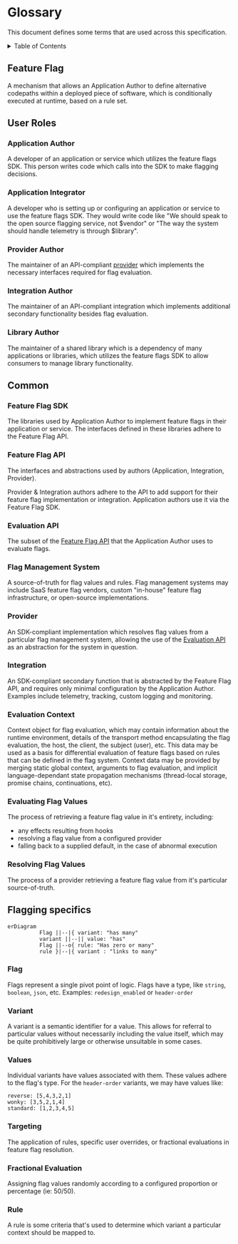 # Glossary

This document defines some terms that are used across this specification.

<details>
<summary>Table of Contents</summary>

<!-- toc -->

- [Feature Flag](#feature-flag)
- [User Roles](#user-roles)
  - [Application Author](#application-author)
  - [Application Integrator](#application-integrator)
  - [Provider Author](#provider-author)
  - [Integration Author](#integration-author)
  - [Library Author](#library-author)
- [Common](#common)
  - [Feature Flag SDK](#feature-flag-sdk)
  - [Feature Flag API](#feature-flag-api)
  - [Evaluation API](#evaluation-api)
  - [Flag Management System](#flag-management-system)
  - [Provider](#provider)
  - [Integration](#integration)
  - [Evaluation Context](#evaluation-context)
  - [Evaluating Flag Values](#evaluating-flag-values)
  - [Resolving Flag Values](#resolving-flag-values)
- [Flagging specifics](#flagging-specifics)
  - [Flag](#flag)
  - [Variant](#variant)
  - [Values](#values)
  - [Targeting](#targeting)
  - [Fractional Evaluation](#fractional-evaluation)
  - [Rule](#rule)

<!-- tocstop -->

</details>

## Feature Flag

A mechanism that allows an Application Author to define alternative codepaths
within a deployed piece of software, which is conditionally executed at runtime,
based on a rule set.

## User Roles

### Application Author

A developer of an application or service which utilizes the feature flags SDK.
This person writes code which calls into the SDK to make flagging decisions.

### Application Integrator

A developer who is setting up or configuring an application or service to use
the feature flags SDK. They would write code like "We should speak to the open
source flagging service, not $vendor" or "The way the system should handle
telemetry is through $library".

### Provider Author

The maintainer of an API-compliant [provider](./provider//providers.md) which
implements the necessary interfaces required for flag evaluation.

### Integration Author

The maintainer of an API-compliant integration which implements additional
secondary functionality besides flag evaluation.

### Library Author

The maintainer of a shared library which is a dependency of many applications or
libraries, which utilizes the feature flags SDK to allow consumers to manage
library functionality.

## Common

### Feature Flag SDK

The libraries used by Application Author to implement feature flags in their
application or service. The interfaces defined in these libraries adhere to the
Feature Flag API.

### Feature Flag API

The interfaces and abstractions used by authors (Application, Integration,
Provider).

Provider & Integration authors adhere to the API to add support for their
feature flag implementation or integration. Application authors use it via the
Feature Flag SDK.

### Evaluation API

The subset of the [Feature Flag API](#feature-flag-api) that the Application
Author uses to evaluate flags.

### Flag Management System

A source-of-truth for flag values and rules. Flag management systems may include
SaaS feature flag vendors, custom "in-house" feature flag infrastructure, or
open-source implementations.

### Provider

An SDK-compliant implementation which resolves flag values from a particular
flag management system, allowing the use of the
[Evaluation API](./flag-evaluation/flag-evaluation.md#flag-evaluation) as an
abstraction for the system in question.

### Integration

An SDK-compliant secondary function that is abstracted by the Feature Flag API,
and requires only minimal configuration by the Application Author. Examples
include telemetry, tracking, custom logging and monitoring.

### Evaluation Context

Context object for flag evaluation, which may contain information about the
runtime environment, details of the transport method encapsulating the flag
evaluation, the host, the client, the subject (user), etc. This data may be used
as a basis for differential evaluation of feature flags based on rules that can
be defined in the flag system. Context data may be provided by merging static
global context, arguments to flag evaluation, and implicit language-dependant
state propagation mechanisms (thread-local storage, promise chains,
continuations, etc).

### Evaluating Flag Values

The process of retrieving a feature flag value in it's entirety, including:

- any effects resulting from hooks
- resolving a flag value from a configured provider
- falling back to a supplied default, in the case of abnormal execution

### Resolving Flag Values

The process of a provider retrieving a feature flag value from it's particular
source-of-truth.

## Flagging specifics

```mermaid
erDiagram
          Flag ||--|{ variant: "has many"
          variant ||--|| value: "has"
          Flag ||--o{ rule: "Has zero or many"
          rule }|--|{ variant : "links to many"
```

### Flag

Flags represent a single pivot point of logic. Flags have a type, like `string`,
`boolean`, `json`, etc. Examples: `redesign_enabled` or `header-order`

### Variant

A variant is a semantic identifier for a value. This allows for referral to
particular values without necessarily including the value itself, which may be
quite prohibitively large or otherwise unsuitable in some cases.

### Values

Individual variants have values associated with them. These values adhere to the
flag's type. For the `header-order` variants, we may have values like:

```text
reverse: [5,4,3,2,1]
wonky: [3,5,2,1,4]
standard: [1,2,3,4,5]
```

### Targeting

The application of rules, specific user overrides, or fractional evaluations in
feature flag resolution.

### Fractional Evaluation

Assigning flag values randomly according to a configured proportion or
percentage (ie: 50/50).

### Rule

A rule is some criteria that's used to determine which variant a particular
context should be mapped to.
